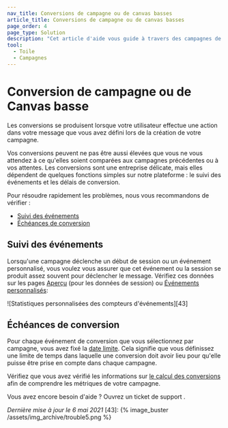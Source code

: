 ```yaml
---
nav_title: Conversions de campagne ou de canvas basses
article_title: Conversions de campagne ou de canvas basses
page_order: 4
page_type: Solution
description: "Cet article d'aide vous guide à travers des campagnes de dépannage ou des Canvases avec des taux de conversion inférieurs à ceux prévus."
tool:
  - Toile
  - Campagnes
---
```


# Conversion de campagne ou de Canvas basse

Les conversions se produisent lorsque votre utilisateur effectue une action dans votre message que vous avez défini lors de la création de votre campagne.

Vos conversions peuvent ne pas être aussi élevées que vous ne vous attendez à ce qu'elles soient comparées aux campagnes précédentes ou à vos attentes. Les conversions sont une entreprise délicate, mais elles dépendent de quelques fonctions simples sur notre plateforme : le suivi des événements et les délais de conversion.

Pour résoudre rapidement les problèmes, nous vous recommandons de vérifier :

* [Suivi des événements](#event-tracking)
* [Échéances de conversion](#conversion-deadlines)


## Suivi des événements

Lorsqu'une campagne déclenche un début de session ou un événement personnalisé, vous voulez vous assurer que cet événement ou la session se produit assez souvent pour déclencher le message. Vérifiez ces données sur les pages [Aperçu][1] (pour les données de session) ou [Événements personnalisés][2]:

!\[Statistiques personnalisées des compteurs d'événements\]\[43\]

## Échéances de conversion

Pour chaque événement de conversion que vous sélectionnez par campagne, vous avez fixé la [date limite][44]. Cela signifie que vous définissez une limite de temps dans laquelle une conversion doit avoir lieu pour qu'elle puisse être prise en compte dans chaque campagne.

Vérifiez que vous avez vérifié les informations sur [le calcul des conversions][45] afin de comprendre les métriques de votre campagne.

Vous avez encore besoin d'aide ? Ouvrez un ticket de support []({{site.baseurl}}/braze_support/).

_Dernière mise à jour le 6 mai 2021_
[43]: {% image_buster /assets/img_archive/trouble5.png %}

[1]: {{site.baseurl}}/user_guide/data_and_analytics/your_reports/understanding_your_app_usage_data/#understanding-your-app-usage-data
[2]: {{site.baseurl}}/user_guide/data_and_analytics/configuring_reporting/#configuring-reporting
[44]: {{site.baseurl}}/user_guide/engagement_tools/campaigns/testing_and_more/conversion_events/#step-2-add-conversion-events
[45]: {{site.baseurl}}/user_guide/engagement_tools/campaigns/testing_and_more/conversion_events/#conversion-tracking-rule
